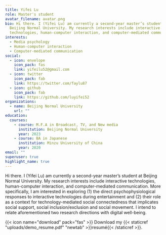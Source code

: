 ```yaml
---
title: Yifei Lu
role: Master's student
avatar_filename: avatar.png
bio: Hi there. I (Yifei Lu) am currently a second-year master’s student at
  Beijing Normal University. My research interests include interactive
  technologies, human-computer interaction, and computer-mediated communication.
interests:
  - Media psychology
  - Human-computer interaction
  - Computer-mediated communication
social:
  - icon: envelope
    icon_pack: fas
    link: yifeilu52@gmail.com
  - icon: twitter
    icon_pack: fab
    link: https://twitter.com/faylu87
  - icon: github
    icon_pack: fab
    link: https://github.com/luyifei52
organizations:
  - name: Beijing Normal University
    url: ""
education:
  courses:
    - course: M.F.A in Broadcast, TV, and New media
      institution: Beijing Normal University
      year: 2023
    - course: BA in Japanese
      institution: Minzu University of China
      year: 2020
email: ""
superuser: true
highlight_name: true
---
```

Hi there. I (Yifei Lu) am currently a second-year master’s student at Beijing Normal University. My research interests include interactive technologies, human-computer interaction, and computer-mediated communication. More specifically, I am interested in exploring (1) the direct psychophysiological responses to interactive technologies during entertainment and (2) their role as a context for technology-mediated social connectedness that implicates social support, social inclusion/exclusion and social movement. I intend to relate aforementioned  two research directions with digital well-being.

{{< icon name="download" pack="fas" >}} Download my {{< staticref "uploads/demo_resume.pdf" "newtab" >}}resumé{{< /staticref >}}.